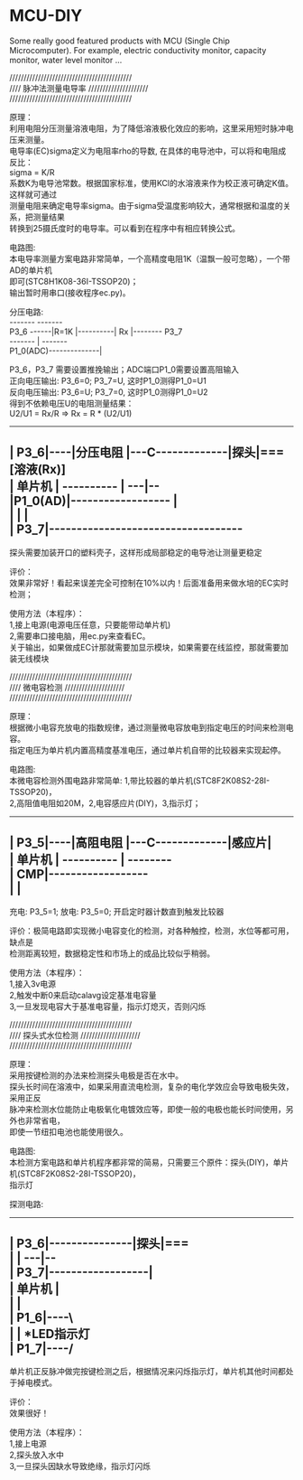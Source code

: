 # MCU-DIY
Some really good featured products with MCU (Single Chip Microcomputer). For example, electric conductivity monitor, capacity monitor, water level monitor ...

///////////////////////////////////////////  
//// 脉冲法测量电导率 /////////////////////  
///////////////////////////////////////////  

原理：  
利用电阻分压测量溶液电阻，为了降低溶液极化效应的影响，这里采用短时脉冲电压来测量。  
电导率(EC)sigma定义为电阻率rho的导数, 在具体的电导池中，可以将和电阻成反比：  
    sigma = K/R  
系数K为电导池常数。根据国家标准，使用KCl的水溶液来作为校正液可确定K值。这样就可通过  
测量电阻来确定电导率sigma。由于sigma受温度影响较大，通常根据和温度的关系，把测量结果  
转换到25摄氏度时的电导率。可以看到在程序中有相应转换公式。  
  
电路图:  
本电导率测量方案电路非常简单，一个高精度电阻1K（温飘一般可忽略），一个带AD的单片机  
即可(STC8H1K08-36I-TSSOP20)；  
输出暂时用串口(接收程序ec.py)。  
  
分压电路:  
            -------          -------  
 P3_6 ------|R=1K |----------| Rx  |-------- P3_7  
            -------     |    -------  
 P1_0(ADC)--------------|  
  
P3_6，P3_7 需要设置推挽输出；ADC端口P1_0需要设置高阻输入  
正向电压输出: P3_6=0; P3_7=U, 这时P1_0测得P1_0=U1  
反向电压输出: P3_6=U; P3_7=0, 这时P1_0测得P1_0=U2  
得到不依赖电压U的电阻测量结果：  
   U2/U1 = Rx/R   =>  Rx = R * (U2/U1)  
  
  
----------    ----------                 ------  
|    P3_6|----|分压电阻 |---C-------------|探头|=== [溶液(Rx)]  
| 单片机  |    ----------   |             ---|--  
|P1_0(AD)|------------------                |  
|        |                                  |  
|    P3_7|-----------------------------------  
----------  
  
探头需要加装开口的塑料壳子，这样形成局部稳定的电导池让测量更稳定  
  
评价：  
效果非常好！看起来误差完全可控制在10%以内！后面准备用来做水培的EC实时检测；  
  
使用方法（本程序）：  
1,接上电源(电源电压任意，只要能带动单片机)  
2,需要串口接电脑，用ec.py来查看EC。  
关于输出，如果做成EC计那就需要加显示模块，如果需要在线监控，那就需要加装无线模块  

  
  
  
  
  
  
  
///////////////////////////////////////////  
////      微电容检测   /////////////////////  
///////////////////////////////////////////  
  
原理：  
根据微小电容充放电的指数规律，通过测量微电容放电到指定电压的时间来检测电容。  
指定电压为单片机内置高精度基准电压，通过单片机自带的比较器来实现起停。  
  
电路图:  
本微电容检测外围电路非常简单: 1,带比较器的单片机(STC8F2K08S2-28I-TSSOP20)，  
2,高阻值电阻如20M，2,电容感应片(DIY)，3,指示灯；  
----------    ----------                 --------  
|    P3_5|----|高阻电阻 |---C-------------|感应片|  
|  单片机 |    ----------   |             --------  
|     CMP|------------------                  
|        |                                    
----------  
  
充电: P3_5=1; 
放电: P3_5=0;  开启定时器计数直到触发比较器  
  
评价：极简电路即实现微小电容变化的检测，对各种触控，检测，水位等都可用，缺点是  
检测距离较短，数据稳定性和市场上的成品比较似乎稍弱。  
  
使用方法（本程序）：  
1,接入3v电源  
2,触发中断0来启动calavg设定基准电容量  
3,一旦发现电容大于基准电容量，指示灯熄灭，否则闪烁  
  
  
  
  
  
  
  
  
///////////////////////////////////////////  
////     探头式水位检测 /////////////////////  
///////////////////////////////////////////  
  
原理：  
    采用按键检测的办法来检测探头电极是否在水中。  
    探头长时间在溶液中，如果采用直流电检测，复杂的电化学效应会导致电极失效，采用正反  
脉冲来检测水位能防止电极氧化电镀效应等，即使一般的电极也能长时间使用，另外也非常省电，  
即使一节纽扣电池也能使用很久。  
  
电路图:  
本检测方案电路和单片机程序都非常的简易，只需要三个原件：探头(DIY)，单片机(STC8F2K08S2-28I-TSSOP20)，  
指示灯  
  
探测电路:  
----------               ------  
|    P3_6|---------------|探头|===   
|        |               ---|--  
|    P3_7|------------------|  
|  单片机 |  
|        |  
|    P1_6|----\  
|        |     *LED指示灯  
|    P1_7|----/  
----------  
  
单片机正反脉冲做完按键检测之后，根据情况来闪烁指示灯，单片机其他时间都处于掉电模式。  
  
评价：  
    效果很好！  
  
使用方法（本程序）：  
1,接上电源  
2,探头放入水中  
3,一旦探头因缺水导致绝缘，指示灯闪烁  
  
